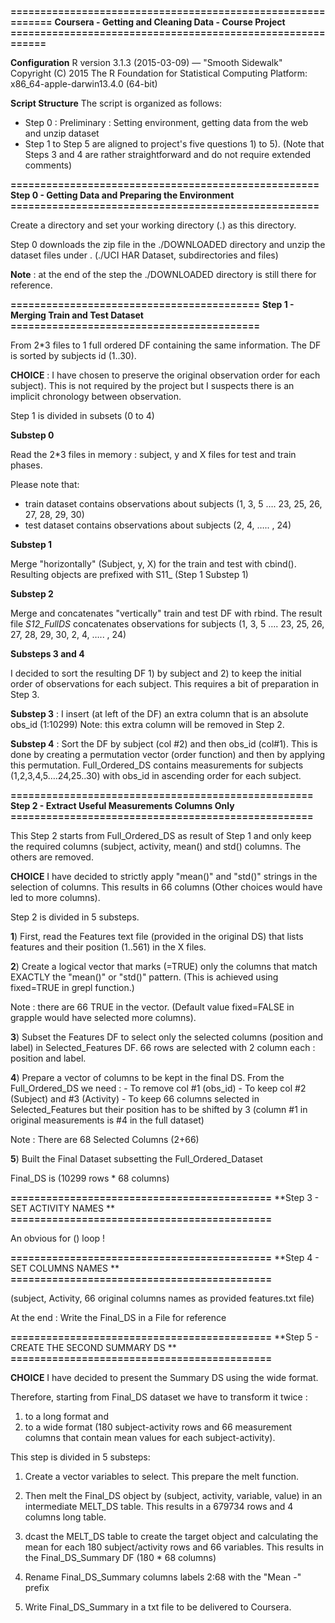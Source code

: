 **============================================================**
**Coursera - Getting and Cleaning Data - Course Project**
**===========================================================**

**Configuration**
R version 3.1.3 (2015-03-09) — "Smooth Sidewalk"
Copyright (C) 2015 The R Foundation for Statistical Computing
Platform: x86_64-apple-darwin13.4.0 (64-bit)

**Script Structure**
The script is organized as follows:
- Step 0 : Preliminary : Setting environment, getting data from the web and unzip dataset
- Step 1 to Step 5 are aligned to project's five questions 1) to 5). (Note that Steps 3 and 4 are rather straightforward and do not require extended comments)

**====================================================**
**Step 0 - Getting Data and Preparing the Environment**
**====================================================**

Create a directory and set your working directory (.) as this directory.

Step 0 downloads the zip file in the ./DOWNLOADED directory and unzip the dataset files under . (./UCI HAR Dataset, subdirectories and files)

**Note** : at the end of the step the ./DOWNLOADED directory is still there for reference.   

**==========================================**
**Step 1 - Merging Train and Test Dataset** 
**==========================================**

From 2*3 files to 1 full ordered DF containing the same information. The DF is sorted by subjects id (1..30).

**CHOICE** : I have chosen to preserve the original observation order for each subject). This is not required by the project but I suspects there is an implicit chronology between observation.

Step 1 is divided in subsets (0 to 4)

**Substep 0**

Read the 2*3 files in memory : subject, y and X files for test and train phases.

Please note that:
   - train dataset contains observations about subjects (1, 3, 5 …. 23, 25, 26, 27, 28, 29, 30)
   - test dataset contains observations about subjects (2, 4, ….. , 24)

**Substep 1**

Merge "horizontally" (Subject, y, X) for the train and test with cbind(). Resulting objects are prefixed with S11_ (Step 1 Substep 1)

**Substep 2**

Merge and concatenates "vertically" train and test DF with rbind.
The result file *S12_FullDS* concatenates observations for subjects (1, 3, 5 …. 23, 25, 26, 27, 28, 29, 30, 2, 4, ….. , 24) 

**Substeps 3 and 4**

I decided to sort the resulting DF 1) by subject and 2) to keep the initial order of observations for each subject. This requires a bit of preparation in Step 3.

**Substep 3** : I insert (at left of the DF) an extra column that is an absolute obs_id (1:10299)
Note: this extra column will be removed in Step 2.

**Substep 4** : Sort the DF by subject (col #2) and then  obs_id (col#1). This is done by creating a permutation vector (order function) and then by applying this permutation.
Full_Ordered_DS contains measurements for subjects (1,2,3,4,5….24,25..30) with obs_id in ascending order for each subject.

**===================================================**
**Step 2 - Extract Useful Measurements Columns Only** 
**===================================================**

This Step 2 starts from Full_Ordered_DS as result of Step 1 and only keep the required columns (subject, activity, mean() and std() columns. The others are removed.

**CHOICE** I have decided to strictly apply "mean()" and "std()" strings in the selection of columns. This results in 66 columns (Other choices would have led to more columns).

Step 2 is divided in 5 substeps.
  
**1**)
First, read the Features text file (provided in the original DS) that lists features and their position (1..561) in the X files.

**2**)
Create a logical vector that marks (=TRUE) only the columns that match EXACTLY the "mean()" or "std()" pattern. (This is achieved using fixed=TRUE in grepl function.)

Note : there are 66 TRUE in the vector. (Default value fixed=FALSE in grapple would have selected more columns).

**3**)
Subset the Features DF to select only the selected columns (position and label) in Selected_Features DF. 66 rows are selected with 2 column each : position and label.

**4**)
Prepare a vector of columns to be kept in the final DS.
From the Full_Ordered_DS we need :
		- To remove col #1 (obs_id)
		- To keep col #2 (Subject) and #3 (Activity)
		- To keep 66 columns selected in Selected_Features but their position has to be shifted by 3 (column #1 in original measurements is #4 in the full dataset)

Note : There are 68 Selected Columns (2+66)

**5**)
Built the Final Dataset subsetting the Full_Ordered_Dataset

Final_DS is (10299 rows * 68 columns)

**============================================**
**Step 3 - SET ACTIVITY NAMES ** 
**============================================**

An obvious for () loop !

**============================================**
**Step 4 - SET COLUMNS NAMES ** 
**============================================**

(subject, Activity, 66 original columns names as provided features.txt file)

At the end : Write the Final_DS in a File for reference

**============================================**
**Step 5 - CREATE THE SECOND SUMMARY DS ** 
**============================================**

**CHOICE** I have decided to present the Summary DS using the wide format.

Therefore, starting from Final_DS dataset we have to transform it twice :
 
1) to a long format and 
2) to a wide format (180 subject-activity rows and 66 measurement columns that contain mean values for each subject-activity).

This step is divided in 5 substeps:

1) Create a vector variables to select. This prepare the melt function.

2) Then melt the Final_DS object by (subject, activity, variable, value) in an intermediate MELT_DS table. This results in a 679734 rows and 4 columns long table.

3) dcast the MELT_DS table to create the target object and calculating the mean for each 180 subject/activity rows and 66  variables. This results in the Final_DS_Summary DF (180 * 68 columns)

4) Rename Final_DS_Summary columns labels 2:68 with the "Mean -" prefix

5) Write Final_DS_Summary in a txt file to be delivered to Coursera.







